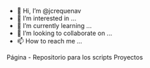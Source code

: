 - 👋 Hi, I’m @jcrequenav
- 👀 I’m interested in ...
- 🌱 I’m currently learning ...
- 💞️ I’m looking to collaborate on ...
- 📫 How to reach me ...

<!---
jcrequenav/jcrequenav is a ✨ special ✨ repository because its `README.md` (this file) appears on your GitHub profile.
You can click the Preview link to take a look at your changes.
--->
Página - Repositorio para los scripts Proyectos
